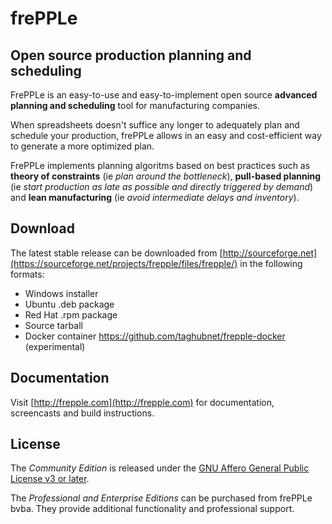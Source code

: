 # frePPLe

## Open source production planning and scheduling

FrePPLe is an easy-to-use and easy-to-implement open source **advanced planning and scheduling** tool for manufacturing companies.

When spreadsheets doesn't suffice any longer to adequately plan and schedule your production, frePPLe allows in an easy and cost-efficient way to generate a more optimized plan.

FrePPLe implements planning algoritms based on best practices such as **theory of constraints** (ie *plan around the bottleneck*), **pull-based planning** (ie *start production as late as possible and directly triggered by demand*) and **lean manufacturing** (ie *avoid intermediate delays and inventory*).

## Download

The latest stable release can be downloaded from [http://sourceforge.net](https://sourceforge.net/projects/frepple/files/frepple/) in the following formats:

* Windows installer
* Ubuntu .deb package
* Red Hat .rpm package
* Source tarball
* Docker container https://github.com/taghubnet/frepple-docker (experimental)

## Documentation

Visit [http://frepple.com](http://frepple.com) for documentation, screencasts and build instructions.

## License

The *Community Edition* is released under the [GNU Affero General
Public License v3 or later](http://www.gnu.org/licenses/).

The *Professional and Enterprise Editions* can be purchased from frePPLe bvba. They provide additional functionality and professional support.
